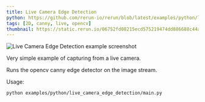 ```yaml
---
title: Live Camera Edge Detection
python: https://github.com/rerun-io/rerun/blob/latest/examples/python/live_camera_edge_detection/main.py
tags: [2D, canny, live, opencv]
thumbnail: https://static.rerun.io/06752fd08215ecd575219474dd886688c44acea8_live_camera_edge_detection_480w.png
---
```


<picture>
  <source media="(max-width: 480px)" srcset="https://static.rerun.io/06752fd08215ecd575219474dd886688c44acea8_live_camera_edge_detection_480w.png">
  <source media="(max-width: 768px)" srcset="https://static.rerun.io/4afa4197db12da550ffdd4d4732d6515390edd29_live_camera_edge_detection_768w.png">
  <source media="(max-width: 1024px)" srcset="https://static.rerun.io/f3d96a7aab540462642e22dda643900d69272190_live_camera_edge_detection_1024w.png">
  <source media="(max-width: 1200px)" srcset="https://static.rerun.io/73828c24916815f23e763d3427d9197b00e00fac_live_camera_edge_detection_1200w.png">
  <img src="https://static.rerun.io/bf877bffd225f6c62cae3b87eecbc8e247abb202_live_camera_edge_detection_full.png" alt="Live Camera Edge Detection example screenshot">
</picture>

Very simple example of capturing from a live camera.

Runs the opencv canny edge detector on the image stream.

Usage:
```
python examples/python/live_camera_edge_detection/main.py
```

